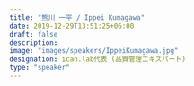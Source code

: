 ```yaml
---
title: "熊川 一平 / Ippei Kumagawa"
date: 2019-12-29T13:51:25+06:00
draft: false
description:
image: "images/speakers/IppeiKumagawa.jpg"
designation: ican.lab代表 (品質管理エキスパート)
type: "speaker"
---
```

